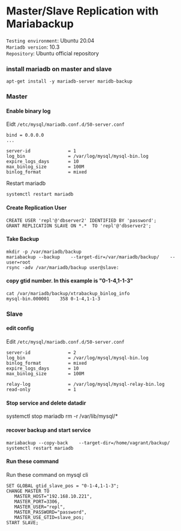 # Master/Slave Replication with Mariabackup
`Testing environment`: Ubuntu 20.04  
`Mariadb version`: 10.3  
`Repository`: Ubuntu official repository  

### install mariadb on master and slave
```
apt-get install -y mariadb-server maridb-backup
```

### Master
#### Enable binary log 
Eidt `/etc/mysql/mariadb.conf.d/50-server.conf`  

```
bind = 0.0.0.0
...

server-id              = 1
log_bin                = /var/log/mysql/mysql-bin.log
expire_logs_days       = 10
max_binlog_size        = 100M
binlog_format          = mixed
```

Restart mariadb
```
systemctl restart mariadb
```

#### Create Replication User
```
CREATE USER 'repl'@'dbserver2' IDENTIFIED BY 'password';
GRANT REPLICATION SLAVE ON *.*  TO 'repl'@'dbserver2';
```

#### Take Backup
```
mkdir -p /var/mariadb/backup
mariabackup --backup    --target-dir=/var/mariadb/backup/    --user=root
rsync -adv /var/mariadb/backup user@slave:
```

#### copy gtid number. In this example is "0-1-4,1-1-3"
```
cat /var/mariadb/backup/xtrabackup_binlog_info 
mysql-bin.000001	358	0-1-4,1-1-3
```

### Slave
#### edit config
Edit `/etc/mysql/mariadb.conf.d/50-server.conf`  
```
server-id              = 2
log_bin                = /var/log/mysql/mysql-bin.log
binlog_format          = mixed
expire_logs_days       = 10
max_binlog_size        = 100M

relay-log              = /var/log/mysql/mysql-relay-bin.log
read-only              = 1
```

#### Stop service and delete datadir
systemctl stop mariadb
rm -r /var/lib/mysql/*

#### recover backup and start service
```
mariabackup --copy-back    --target-dir=/home/vagrant/backup/
systemctl restart mariadb
```

#### Run these command
Run these command on mysql cli  
```
SET GLOBAL gtid_slave_pos = "0-1-4,1-1-3";
CHANGE MASTER TO 
   MASTER_HOST="192.168.10.221", 
   MASTER_PORT=3306, 
   MASTER_USER="repl",  
   MASTER_PASSWORD="password", 
   MASTER_USE_GTID=slave_pos;
START SLAVE;
```
